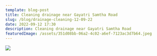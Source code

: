 ```yaml
---
template: blog-post
title: Cleaning drainage near Gayatri Samtha Road
slug: /blog/drainage-cleaning-12-09-22
date: 2022-09-12 17:30
description: Cleaning drainage near Gayatri Samtha Road
featuredImage: /assets/351d08bb-06a2-4c02-a6ef-7123ac3d7b64.jpeg
---
```

![](/assets/92df095d-76e1-49f4-9385-4509772a8e38.jpeg)